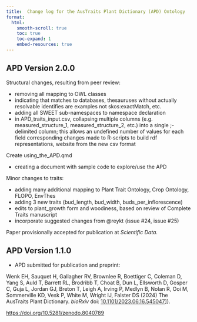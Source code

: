```yaml
---
title:  Change log for the AusTraits Plant Dictionary (APD) Ontology
format: 
  html:
    smooth-scroll: true
    toc: true
    toc-expand: 1
    embed-resources: true
---
```


## APD Version 2.0.0

Structural changes, resulting from peer review:

*  removing all mapping to OWL classes
*  indicating that matches to databases, thesauruses without actually resolvable identifies are examples not skos:exactMatch, etc.
*  adding all SWEET sub-namespaces to namespace declaration
*  in APD_traits_input.csv, collapsing multiple columns (e.g. measured_structure_1, measured_structure_2, etc.) into a single ;-delimited column; this allows an undefined number of values for each field corresponding changes made to R-scripts to build rdf representations, website from the new csv format

Create using_the_APD.qmd

* creating a document with sample code to explore/use the APD

Minor changes to traits:

* adding many additional mapping to Plant Trait Ontology, Crop Ontology, FLOPO, EnvThes
* adding 3 new traits (bud_length, bud_width, buds_per_inflorescence)
* edits to plant_growth form and woodiness, based on review of Complete Traits manuscript
* incorporate suggested changes from @reykt (issue #24, issue #25)

Paper provisionally accepted for publication at *Scientific Data.*

## APD Version 1.1.0

* APD submitted for publication and preprint:

Wenk EH, Sauquet H, Gallagher RV, Brownlee R, Boettiger C, Coleman D, Yang S, Auld T, Barrett RL, Brodribb T, Choat B, Dun L, Ellsworth D, Gosper C, Guja L, Jordan GJ, Breton T, Leigh A, Irving P, Medlyn B, Nolan R, Ooi M, Sommerville KD, Vesk P, White M, Wright IJ, Falster DS (2024) The AusTraits Plant Dictionary. *bioRxiv* doi: [10.1101/2023.06.16.545047](http://doi.org/10.1101/2023.06.16.545047)]).

https://doi.org/10.5281/zenodo.8040789
